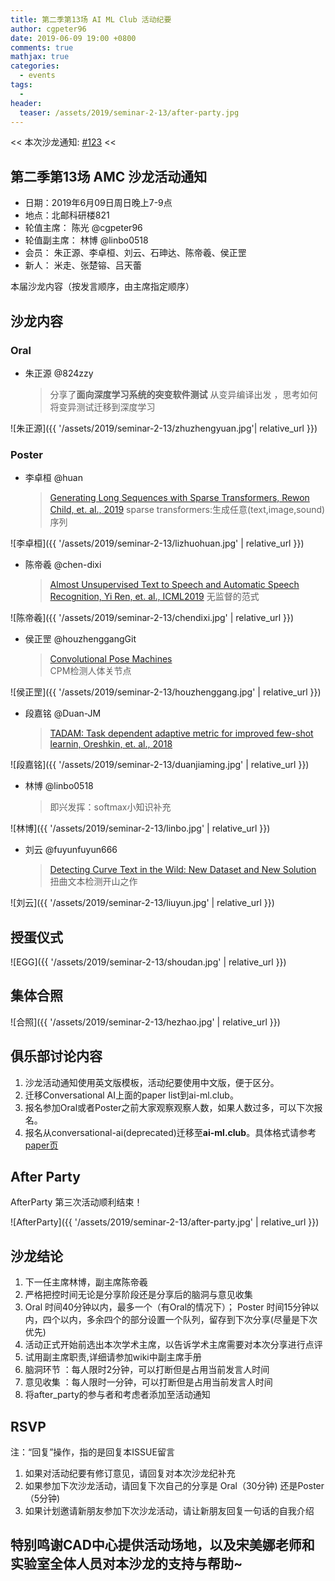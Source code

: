 ```yaml
---
title: 第二季第13场 AI ML Club 活动纪要
author: cgpeter96
date: 2019-06-09 19:00 +0800
comments: true
mathjax: true
categories: 
  - events
tags:
  - 
header:
  teaser: /assets/2019/seminar-2-13/after-party.jpg
---
```


<< 本次沙龙通知: [#123](https://github.com/BUPT/ai-ml.club/issues/123)  <<

## 第二季第13场 AMC 沙龙活动通知

- 日期：2019年6月09日周日晚上7-9点
- 地点：北邮科研楼821
- 轮值主席： 陈光 @cgpeter96
- 轮值副主席： 林博 @linbo0518
- 会员： 朱正源、李卓桓、刘云、石珅达、陈帝羲、侯正罡
- 新人： 米走、张楚镕、吕天蕾

本届沙龙内容（按发言顺序，由主席指定顺序）

## 沙龙内容

### Oral

- 朱正源 @824zzy
    > 分享了**面向深度学习系统的突变软件测试**
从变异编译出发 ，思考如何将变异测试迁移到深度学习

![朱正源]({{ '/assets/2019/seminar-2-13/zhuzhengyuan.jpg'| relative_url }})

### Poster

- 李卓桓 @huan
    > [Generating Long Sequences with Sparse Transformers, Rewon Child, et. al., 2019](https://openai.com/blog/sparse-transformer/)
sparse transformers:生成任意(text,image,sound)序列

![李卓桓]({{ '/assets/2019/seminar-2-13/lizhuohuan.jpg' | relative_url }})

- 陈帝羲 @chen-dixi
    > [Almost Unsupervised Text to Speech and Automatic Speech Recognition, Yi Ren, et. al., ICML2019](https://speechresearch.github.io/unsuper/)
无监督的范式

![陈帝羲]({{ '/assets/2019/seminar-2-13/chendixi.jpg' | relative_url }})

- 侯正罡  @houzhenggangGit
    > [Convolutional Pose Machines](https://arxiv.org/abs/1602.00134)  
CPM检测人体关节点

![侯正罡]({{ '/assets/2019/seminar-2-13/houzhenggang.jpg' | relative_url }})

- 段嘉铭 @Duan-JM
    > [TADAM: Task dependent adaptive metric for improved few-shot learnin, Oreshkin, et. al., 2018](http://papers.nips.cc/paper/7352-tadam-task-dependent-adaptive-metric-for-improved-few-shot-learning.pdf)

![段嘉铭]({{ '/assets/2019/seminar-2-13/duanjiaming.jpg' | relative_url }})

- 林博  @linbo0518
    > 即兴发挥：softmax小知识补充

![林博]({{ '/assets/2019/seminar-2-13/linbo.jpg' | relative_url }})

- 刘云 @fuyunfuyun666
    > [Detecting Curve Text in the Wild: New Dataset and New Solution](https://arxiv.org/abs/1712.02170) 扭曲文本检测开山之作

 ![刘云]({{ '/assets/2019/seminar-2-13/liuyun.jpg' | relative_url }})

## 授蛋仪式

![EGG]({{ '/assets/2019/seminar-2-13/shoudan.jpg' | relative_url }})

## 集体合照

![合照]({{ '/assets/2019/seminar-2-13/hezhao.jpg' | relative_url }})

## 俱乐部讨论内容

1. 沙龙活动通知使用英文版模板，活动纪要使用中文版，便于区分。
2. 迁移Conversational AI上面的paper list到ai-ml.club。
3. 报名参加Oral或者Poster之前大家观察观察人数，如果人数过多，可以下次报名。
4. 报名从conversational-ai(deprecated)迁移至**ai-ml.club**。具体格式请参考[paper页](https://github.com/BUPT/ai-ml.club/blob/master/docs/_pages/papers.md)

## After Party

AfterParty 第三次活动顺利结束！

![AfterParty]({{ '/assets/2019/seminar-2-13/after-party.jpg' | relative_url }})

## 沙龙结论

1. 下一任主席林博，副主席陈帝羲
2. 严格把控时间无论是分享阶段还是分享后的脑洞与意见收集
3. Oral 时间40分钟以内，最多一个（有Oral的情况下）； Poster 时间15分钟以内，四个以内，多余四个的部分设置一个队列，留存到下次分享(尽量是下次优先)
4. 活动正式开始前选出本次学术主席，以告诉学术主席需要对本次分享进行点评
5. 试用副主席职责,详细请参加wiki中副主席手册
6. 脑洞环节 ：每人限时2分钟，可以打断但是占用当前发言人时间
7. 意见收集 ：每人限时一分钟，可以打断但是占用当前发言人时间
8. 将after_party的参与者和考虑者添加至活动通知

## RSVP

注：“回复”操作，指的是回复本ISSUE留言

1. 如果对活动纪要有修订意见，请回复对本次沙龙纪补充
2. 如果参加下次沙龙活动，请回复下次自己的分享是 Oral（30分钟) 还是Poster（5分钟)
3. 如果计划邀请新朋友参加下次沙龙活动，请让新朋友回复一句话的自我介绍

## 特别鸣谢CAD中心提供活动场地，以及宋美娜老师和实验室全体人员对本沙龙的支持与帮助~

